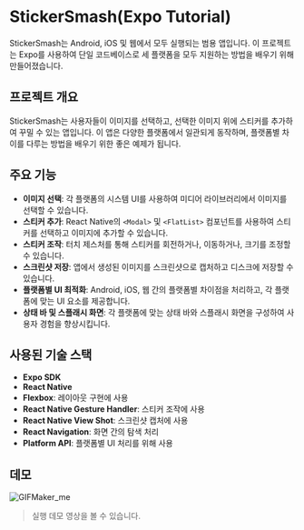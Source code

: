# StickerSmash(Expo Tutorial)

StickerSmash는 Android, iOS 및 웹에서 모두 실행되는 범용 앱입니다. 이 프로젝트는 Expo를 사용하여 단일 코드베이스로 세 플랫폼을 모두 지원하는 방법을 배우기 위해 만들어졌습니다.
<br />

## 프로젝트 개요

StickerSmash는 사용자들이 이미지를 선택하고, 선택한 이미지 위에 스티커를 추가하여 꾸밀 수 있는 앱입니다. 이 앱은 다양한 플랫폼에서 일관되게 동작하며, 플랫폼별 차이를 다루는 방법을 배우기 위한 좋은 예제가 됩니다.
<br />

## 주요 기능

- **이미지 선택**: 각 플랫폼의 시스템 UI를 사용하여 미디어 라이브러리에서 이미지를 선택할 수 있습니다.
- **스티커 추가**: React Native의 `<Modal>` 및 `<FlatList>` 컴포넌트를 사용하여 스티커를 선택하고 이미지에 추가할 수 있습니다.
- **스티커 조작**: 터치 제스처를 통해 스티커를 회전하거나, 이동하거나, 크기를 조정할 수 있습니다.
- **스크린샷 저장**: 앱에서 생성된 이미지를 스크린샷으로 캡처하고 디스크에 저장할 수 있습니다.
- **플랫폼별 UI 최적화**: Android, iOS, 웹 간의 플랫폼별 차이점을 처리하고, 각 플랫폼에 맞는 UI 요소를 제공합니다.
- **상태 바 및 스플래시 화면**: 각 플랫폼에 맞는 상태 바와 스플래시 화면을 구성하여 사용자 경험을 향상시킵니다.
  <br />

## 사용된 기술 스택

- **Expo SDK**
- **React Native**
- **Flexbox**: 레이아웃 구현에 사용
- **React Native Gesture Handler**: 스티커 조작에 사용
- **React Native View Shot**: 스크린샷 캡처에 사용
- **React Navigation**: 화면 간의 탐색 처리
- **Platform API**: 플랫폼별 UI 처리를 위해 사용
  <br />

## 데모

![GIFMaker_me](https://github.com/user-attachments/assets/d3b16b31-b036-4312-ba53-9b7fb31148cf)

> 실행 데모 영상을 볼 수 있습니다.
